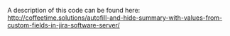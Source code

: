 A description of this code can be found here:
http://coffeetime.solutions/autofill-and-hide-summary-with-values-from-custom-fields-in-jira-software-server/